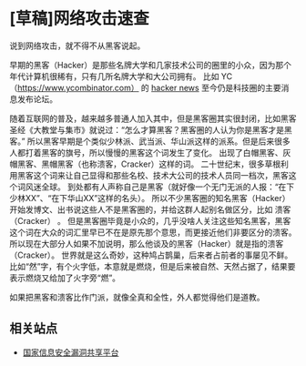 # [草稿]网络攻击速查

说到网络攻击，就不得不从黑客说起。

早期的黑客（Hacker）是那些名牌大学和几家技术公司的圈里的小众，因为那个年代计算机很稀有，只有几所名牌大学和大公司拥有。
比如 YC（https://www.ycombinator.com） 的 [hacker news](https://news.ycombinator.com/) 至今仍是科技圈的主要消息发布论坛。

随着互联网的普及，越来越多普通人加入其中，但是黑客圈其实很封闭，比如黑客圣经《大教堂与集市》就说过：“怎么才算黑客？黑客圈的人认为你是黑客才是黑客。”
所以黑客早期是个类似少林派、武当派、华山派这样的派系。但是后来很多人都打着黑客的旗号，所以慢慢的黑客这个词发生了变化。
出现了白帽黑客、灰帽黑客、黑帽黑客（也称溃客，Cracker）这样的词。
二十世纪末，很多草根利用黑客这个词来让自己显得和那些名校、技术大公司的技术人员同一档次，黑客这个词风迷全球。
到处都有人声称自己是黑客（就好像一个无门无派的人报：“在下少林XX”、“在下华山XX”这样的名头）。
所以不少黑客圈的知名黑客（Hacker）开始发博文、出书说这些人不是黑客圈的，并给这群人起别名做区分，比如 溃客（Cracker） 。
但是黑客圈毕竟是小众的，几乎没啥人关注这些知名黑客，黑客这个词在大众的词汇里早已不在是原先那个意思，而更接近他们非要区分的溃客。
所以现在大部分人如果不加说明，那么他谈及的黑客（Hacker）就是指的溃客（Cracker）。
世界就是这么奇妙，这种鸠占鹊巢，后来者占前者的事屡见不鲜。
比如“然”字，有个火字低，本意就是燃烧，但是后来被自然、天然占据了，结果要表示燃烧又给加了火字旁“燃”。

如果把黑客和溃客比作门派，就像全真和全性，外人都觉得他们是道教。

## 相关站点

- [国家信息安全漏洞共享平台](https://www.cnvd.org.cn/)

